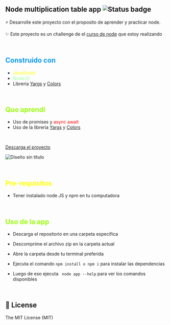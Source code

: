 ## Node multiplication table app ![Status badge](https://img.shields.io/badge/status-Finished-green)


⚡️ Desarrolle este proyecto con el proposito de aprender y practicar node.

✨ Este proyecto es un challenge de el [curso de node](https://www.udemy.com/course/node-de-cero-a-experto/) que estoy realizando

&nbsp;

## <span style="color:#09e; font-weight:bold;">Construido con</span>


- <span style="color:#ff0;">JavaScript</span>
- <span style="color:#9f9">NodeJS</span>
- Libreria [Yargs](https://yargs.js.org/) y [Colors](https://github.com/Marak/colors.js)
 
&nbsp; 

## <span style="color:#9f0; font-weight:bold;">Que aprendí</span>


- Uso de <span style="color:#f0s0;">promises</span> y <span style="color:#f00;">async await</span>
- Uso de la libreria [Yargs](https://yargs.js.org/) y [Colors](https://github.com/Marak/colors.js) 

&nbsp;

[Descarga el proyecto](https://github.com/DaveAdbeel/App_tabla_multiplicar_NodeJS/archive/refs/heads/master.zip)

![Diseño sin título](https://user-images.githubusercontent.com/91069463/175447653-b8c97730-3e34-4ee6-9beb-00ef28494d34.PNG)

&nbsp;

## <span style="color:#ff0; font-weight:bold;">Pre-requisitos</span>

- Tener instalado node JS y npm en tu computadora

&nbsp;

## <span style="color:#9f0; font-weight:bold;">Uso de la app</span>

- Descarga el repositorio en una carpeta especifica

- Descomprime el archivo zip en la carpeta actual

- Abre la carpeta desde tu terminal preferida

- Ejecuta el comando <code>npm install o npm i</code> para instalar las dependencias


- Luego de eso ejecuta <code> node app --help</code>  para ver los comandos disponibles
  
&nbsp;

## 🧾 License
The MIT License (MIT)